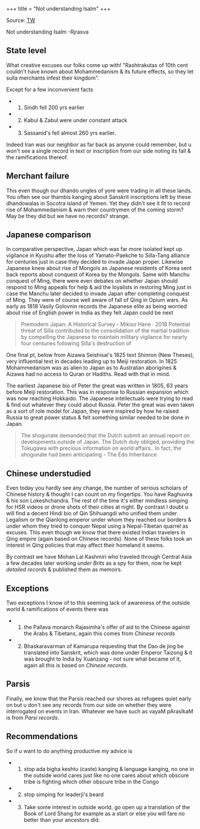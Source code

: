 +++
title = "Not understanding Isalm"
+++

Source: [TW](https://en.rattibha.com/thread/1412388808482508810)

Not understanding Isalm -Rjrasva

## State level
What creative excuses our folks come up with! "Rashtrakutas of 10th cent couldn't have known about Mohammedanism & its future effects, so they let sulla merchants infest their kingdom". 

Except for a few inconvenient facts 

- 1) Sindh fell 200 yrs earlier 
- 2) Kabul & Zabul were under constant attack 
- 3) Sassanid's fell almost 260 yrs earlier. 

Indeed Iran was our neighbor as far back as anyone could remember, but u won't see a single record in text or inscription from our side noting its fall & the ramifications thereof. 

## Merchant failure
This even though our dhando ungles of yore were trading in all these lands. You often see our thambis kanging about Sanskrit inscriptions left by these dhandowalas in Socotra island of Yemen. Yet they didn't see it fit to record rise of Mohammedanism & warn their countrymen of the coming storm? May be they did but we have no records? strange. 

## Japanese comparison
In comparative perspective, Japan which was far more isolated kept up vigilance in Kyushu after the loss of Yamato-Paekche to Silla-Tang alliance for centuries just in case they decided to invade Japan proper. Likewise Japanese knew about rise of Mongols as Japanese residents of Korea sent back reports about conquest of Korea by the Mongols. Same with Manchu conquest of Ming, there were even debates on whether Japan should respond to Ming appeals for help & aid the loyalists in restoring Ming just in case the Manchu later decided to invade Japan after completing conquest of Ming. They were of course well aware of fall of Qing in Opium wars. As early as 1818 Vasily Golovnin records the Japanese elite as being worried about rise of English power in India as they felt Japan could be next

> Premodern Japan: A Historical Survey - Mikiso Hane · 2018
  Potential threat of Silla contributed to the consolidation of the martial tradition by compelling the Japanese to maintain military vigilance for nearly four centuries following Silla's destruction of

One final pt, below from Aizawa Seishisai's 1825 text Shinron (New Theses), very influential text in decades leading up to Meiji restoration. In 1825 Mohammedanism was as alien to Japan as to Australian aborigines & Aizawa had no access to Quran or Hadiths. Read with that in mind.

The earliest Japanese bio of Peter the great was written in 1805, 63 years before Meiji restoration. This was in response to Russian expansion which was now reaching Hokkaido. The Japanese intellectuals were trying to read & find out whatever they could about Russia. Peter the great was even taken as a sort of role model for Japan, they were inspired by how he raised Russia to great power status & felt something similar needed to be done in Japan.

> The shogunate demanded that the Dutch submit an annual report on developments outside of Japan. The Dutch duly obliged, providing the Tokugawa with precious information on world affairs.. In fact, the shogunate had been anticipating - The Edo Inheritance

## Chinese understudied
Even today you hardly see any change, the number of serious scholars of Chinese history & thought I can count on my fingertips. You have Raghuvira & his son Lokeshchandra. The rest of the time it's either mindless simping for HSR videos or drone shots of their cities at night. By contrast I doubt u will find a decent Hindi bio of Qin Shihuangdi who unified them under Legalism or the Qianlong emperor under whom they reached our borders & under whom they tried to conquer Nepal using a Nepal-Tibetan quarrel as excuses. This even though we know that there existed Indian travelers in Qing empire (again based on Chinese records). None of these folks took an interest in Qing policies that may affect their homeland it seems. 

By contrast we have Mohan Lal Kashmiri who traveled through Central Asia a few decades later working *under Brits* as a spy for them, now he kept *detailed records* & published them as memoirs. 

## Exceptions
Two exceptions I know of to this seeming lack of awareness of the outside world & ramifications of events there was 

- 1) the Pallava monarch Rajasimha's offer of aid to the Chinese against the Arabs & Tibetans, again this comes from *Chinese records* 
- 2) Bhaskaravarman of Kamarupa requesting that the Dao de jing be translated into Sanskrit, which was done under Emperor Taizong & it was brought to India by Xuanzang - not sure what became of it, again all this is based on *Chinese records*. 

## Parsis
Finally, we know that the Parsis reached our shores as refugees quiet early on but u don't see any records from our side on whether they were interrogated on events in Iran. Whatever we have such as vayaM pArasIkaM is from *Parsi records*. 

## Recommendations
So if u want to do anything productive my advice is 

- 1) stop ada bigha keshtu (caste) kanging & language kanging, no one in the outside world cares just like no one cares about which obscure tribe is fighting which other obscure tribe in the Congo 
- 2) stop simping for leaderji's beard 
- 3) Take some interest in outside world, go open up a translation of the Book of Lord Shang for example as a start or else you will fare no better than your ancestors did.




